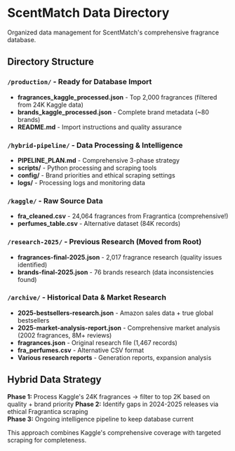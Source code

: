 # ScentMatch Data Directory

Organized data management for ScentMatch's comprehensive fragrance database.

## Directory Structure

### `/production/` - Ready for Database Import
- **fragrances_kaggle_processed.json** - Top 2,000 fragrances (filtered from 24K Kaggle data)
- **brands_kaggle_processed.json** - Complete brand metadata (~80 brands)
- **README.md** - Import instructions and quality assurance

### `/hybrid-pipeline/` - Data Processing & Intelligence
- **PIPELINE_PLAN.md** - Comprehensive 3-phase strategy  
- **scripts/** - Python processing and scraping tools
- **config/** - Brand priorities and ethical scraping settings
- **logs/** - Processing logs and monitoring data

### `/kaggle/` - Raw Source Data  
- **fra_cleaned.csv** - 24,064 fragrances from Fragrantica (comprehensive!)
- **perfumes_table.csv** - Alternative dataset (84K records)

### `/research-2025/` - Previous Research (Moved from Root)
- **fragrances-final-2025.json** - 2,017 fragrance research (quality issues identified)
- **brands-final-2025.json** - 76 brands research (data inconsistencies found)

### `/archive/` - Historical Data & Market Research
- **2025-bestsellers-research.json** - Amazon sales data + true global bestsellers
- **2025-market-analysis-report.json** - Comprehensive market analysis (2002 fragrances, 8M+ reviews)
- **fragrances.json** - Original research file (1,467 records)
- **fra_perfumes.csv** - Alternative CSV format
- **Various research reports** - Generation reports, expansion analysis

## Hybrid Data Strategy

**Phase 1:** Process Kaggle's 24K fragrances → filter to top 2K based on quality + brand priority
**Phase 2:** Identify gaps in 2024-2025 releases via ethical Fragrantica scraping  
**Phase 3:** Ongoing intelligence pipeline to keep database current

This approach combines Kaggle's comprehensive coverage with targeted scraping for completeness.